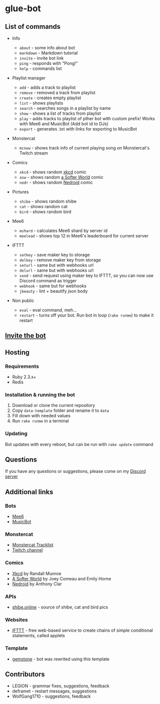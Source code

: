 # glue-bot

## List of commands

* Info
  * `about` - some info about bot
  * `markdown` - Markdown tutorial
  * `invite` - invite bot link
  * `ping` - responds with "Pong!"
  * `help` - commands list

* Playlist manager
  * `add` - adds a track to playlist
  * `remove` - removed a track from playlist
  * `create` - creates empty playlist
  * `list` - shows playlists
  * `search` - searches songs in a playlist by name
  * `show` - shows a list of tracks from playlist
  * `play` - adds tracks to playlist of pther bot with custom prefix! Works with Mee6 and MusicBot (Add bot id to DJs)
  * `export` - generates .txt with links for exporting to MusicBot

* Monstercat
  * `mcnow` - shows track info of current playing song on Monstercat's Twitch stream

* Comics
  * `xkcd` - shows random [xkcd](http://xkcd.com/) comic
  * `asw` - shows random [a Softer World](http://www.asofterworld.com/) comic
  * `nedr` - shows random [Nedroid](http://nedroid.com/) comic

* Pictures
  * `shibe` - shows random shibe
  * `cat` - shows random cat
  * `bird` - shows random bird

* Mee6
  * `mshard` - calculates Mee6 shard by server id
  * `meelead` - shows top 12 in Mee6's leaderboard for current server

* IFTTT
  * `setkey` - save maker key to storage
  * `delkey` - remove maker key from storage
  * `seturl` - same but with webhooks url
  * `delurl` - same but with webhooks url
  * `send` - send request using maker key to IFTTT, so you can now use Discord command as trigger
  * `webhook` - same but for webhooks
  * `jbeauty` - lint + beautify json body

* Non public
  * `eval` - eval command, meh...
  * `restart` - turns off your bot. Run bot in loop (`rake runme`) to make it restart

## [Invite the bot](https://discordapp.com/oauth2/authorize?&client_id=182241887703269376&scope=bot)

## Hosting

### Requirements

* Ruby 2.3.x+
* Redis

### Installation & running the bot

1. Download or clone the current repository
1. Copy `data-template` folder and rename it to `data`
1. Fill down with needed values
1. Run `rake runme` in a terminal

### Updating

Bot updates with every reboot, but can be run with `rake update` command

## Questions

If you have any questions or suggestions, please come on my [Discord server](https://discord.gg/eJcMYph)

## Additional links

### Bots

* [Mee6](https://mee6.xyz)
* [MusicBot](https://github.com/Just-Some-Bots/MusicBot)

### Monstercat

* [Monstercat Tracklist](https://mctl.io/)
* [Twitch channel](https://www.twitch.tv/monstercat)

### Comics

* [Xkcd](https://xkcd.com) by Randall Munroe
* [A Softer World](http://www.asofterworld.com) by Joey Comeau and Emily Horne
* [Nedroid](http://nedroid.com) by Anthony Clar

### APIs

* [shibe.online](http://shibe.online) - source of shibe, cat and bird pics

### Websites

* [IFTTT](https://ifttt.com) - free web-based service to create chains of simple conditional statements, called applets

### Template

* [gemstone](https://github.com/z64/gemstone) - bot was rewrited using this template

## Contributors

* LEGION - grammar fixes, suggestions, feedback
* deframet - restart messages, suggestions
* WolfGang1710 - suggestions, feedback